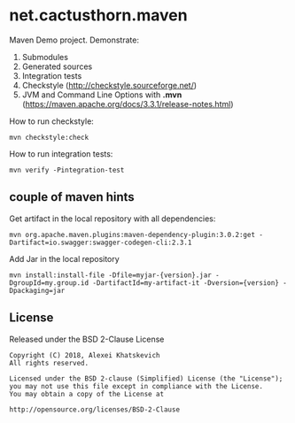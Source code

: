 # net.cactusthorn.maven

Maven Demo project. Demonstrate:
1. Submodules
2. Generated sources
3. Integration tests
4. Checkstyle (http://checkstyle.sourceforge.net/)
5. JVM and Command Line Options with **.mvn** (https://maven.apache.org/docs/3.3.1/release-notes.html)

How to run checkstyle:
```
mvn checkstyle:check
```
How to run integration tests:
```
mvn verify -Pintegration-test
```

## couple of maven hints

Get artifact in the local repository with all dependencies:
```
mvn org.apache.maven.plugins:maven-dependency-plugin:3.0.2:get -Dartifact=io.swagger:swagger-codegen-cli:2.3.1
```

Add Jar in the local repository
```
mvn install:install-file -Dfile=myjar-{version}.jar -DgroupId=my.group.id -DartifactId=my-artifact-it -Dversion={version} -Dpackaging=jar
```

## License
Released under the BSD 2-Clause License
```
Copyright (C) 2018, Alexei Khatskevich
All rights reserved.

Licensed under the BSD 2-clause (Simplified) License (the "License");
you may not use this file except in compliance with the License.
You may obtain a copy of the License at

http://opensource.org/licenses/BSD-2-Clause
```